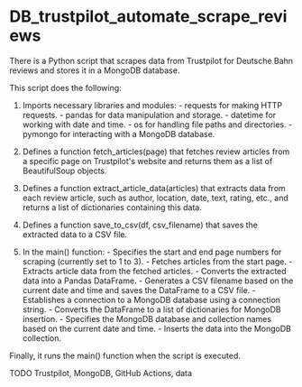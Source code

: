 # DB_trustpilot_automate_scrape_reviews

There is a Python script that scrapes data from Trustpilot for Deutsche Bahn reviews and stores it in a MongoDB database. 

This script does the following:

   1. Imports necessary libraries and modules:
    - requests for making HTTP requests.
    - pandas for data manipulation and storage.
    - datetime for working with date and time.
    - os for handling file paths and directories.
    - pymongo for interacting with a MongoDB database.
     
  2. Defines a function fetch_articles(page) that fetches review articles from a specific page on Trustpilot's website and returns them as a list of BeautifulSoup objects.

  3. Defines a function extract_article_data(articles) that extracts data from each review article, such as author, location, date, text, rating, etc., and returns a list of dictionaries containing this data.

  4. Defines a function save_to_csv(df, csv_filename) that saves the extracted data to a CSV file.

  5. In the main() function:
    - Specifies the start and end page numbers for scraping (currently set to 1 to 3).
    - Fetches articles from the start page.
    - Extracts article data from the fetched articles.
    - Converts the extracted data into a Pandas DataFrame.
    - Generates a CSV filename based on the current date and time and saves the DataFrame to a CSV file.
    - Establishes a connection to a MongoDB database using a connection string.
    - Converts the DataFrame to a list of dictionaries for MongoDB insertion.
    - Specifies the MongoDB database and collection names based on the current date and time.
    - Inserts the data into the MongoDB collection.

Finally, it runs the main() function when the script is executed.

TODO Trustpilot, MongoDB, GitHub Actions, data 
